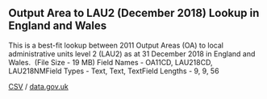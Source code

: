 ## Output Area to LAU2 (December 2018) Lookup in England and Wales

This is a best-fit lookup between 2011 Output Areas (OA) to local administrative units level 2 (LAU2) as at 31 December 2018 in England and Wales.  (File Size - 19 MB) Field Names - OA11CD, LAU218CD, LAU218NMField Types - Text, Text, TextField Lengths - 9, 9, 56

[CSV](../csv/021.csv) / [data.gov.uk](https://data.gov.uk/dataset/c184798b-0aad-44c5-a230-e9461ec089d2/output-area-to-lau2-december-2018-lookup-in-england-and-wales)

